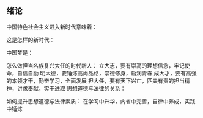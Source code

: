 ## 绪论
中国特色社会主义进入新时代意味着：

这是怎样的新时代：

中国梦是：

怎么做担当名族复兴大任的时代新人：
    立大志，要有崇高的理想信念，牢记使命，自信自励
    明大德，要锤炼高尚品格，崇德修身，启润青春
    成大才，要有高强的本领才干，勤奋学习，全面发展
    担大任，要有天下兴亡，匹夫有责的担当精神，讲求奉献，实干进取
思想道德与法律的关系：

如何提升思想道德与法律素质：
    在学习中升华，内省中完善，自律中养成，实践中锤炼
        

